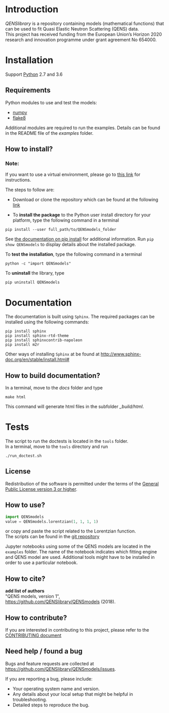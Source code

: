 # Introduction

*QENSlibrary* is a repository containing models (mathematical functions) that
can be used to fit Quasi Elastic Neutron Scattering (QENS) data.  
This project has received funding from the European Union’s Horizon
2020 research and innovation programme under grant agreement No 654000.

# Installation
Support [Python](https://www.python.org/downloads/) 2.7 and 3.6

## Requirements

Python modules to use and test the models:
- [numpy](http://www.numpy.org/)
- [flake8](http://flake8.pycqa.org/en/latest/) 

Additional modules are required to run the examples. Details can be
found in the README file of the *examples* folder.

## How to install?

### Note: 
If you want to use a virtual environment, please go to [this link](https://conda.io/docs/user-guide/getting-started.html)
for instructions. 

The steps to follow are:  
- Download or clone the repository which can be found at the following [link](https://github.com/QENSlibrary/QENSmodels)

- To **install the package** to the Python user install directory for your platform, type the following
command in a terminal  
```
pip install --user full_path/to/QENSmodels_folder
```

[//]: #  ( git clone https://github.com/QENSlibrary/QENSmodels.git)
[//]: #  (cd QENSmodels)
[//]: #  (python )

See [the documentation on pip install](https://pip.pypa.io/en/stable/reference/pip_install/#editable-installs) for additional information. Run `pip show QENSmodels` to display details about the installed package.

To **test the installation**, type the following command in a terminal



```
python -c "import QENSmodels"
```

To **uninstall** the library, type

```
pip uninstall QENSmodels
```

# Documentation
The documentation is built using `Sphinx`. The required packages can be
installed using the following commands:

```
pip install sphinx
pip install sphinx-rtd-theme
pip install sphinxcontrib-napoleon
pip install m2r
```

Other ways of installing `Sphinx` at be found at
http://www.sphinx-doc.org/en/stable/install.html#


## How to build documentation?

In a terminal, move to the *docs* folder and type

   `make html`

This command will generate html files in the subfolder *_build/html*.

# Tests
The script to run the doctests is located in the `tools` folder.  
In a terminal, move to the `tools` directory and run
```
./run_doctest.sh
```

## License

Redistribution of the software is permitted under the terms of the 
[General Public License version 3 or higher](https://www.gnu.org/licenses/gpl-3.0.en.html).

## How to use?

```python
import QENSmodels
value = QENSmodels.lorentzian(1, 1, 1, 1)

```
or copy and paste the script related to the Lorentzian function.  
The scripts can be found in the 
[git repository](https://github.com/QENSlibrary/QENSmodels)

Jupyter notebooks using some of the QENS models are located in the `examples` 
folder. The name of the notebook indicates which fitting engine and QENS model 
are used. Additional tools might have to be installed in order to use a 
particular notebook.

## How to cite?

**add list of authors**<br>
"QENS models, version 1",<br>
https://github.com/QENSlibrary/QENSmodels (2018).

## How to contribute?

If you are interested in contributing to this project, please refer to the
 [CONTRIBUTING document](https://github.com/QENSlibrary/QENSmodels/blob/master/CONTRIBUTING.md)

## Need help / found a bug

Bugs and feature requests are collected at 
https://github.com/QENSlibrary/QENSmodels/issues.

If you are reporting a bug, please include:

- Your operating system name and version.
- Any details about your local setup that might be helpful in troubleshooting.
- Detailed steps to reproduce the bug.


